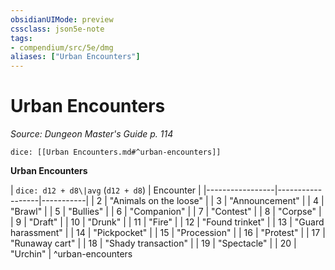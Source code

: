 ```yaml
---
obsidianUIMode: preview
cssclass: json5e-note
tags:
- compendium/src/5e/dmg
aliases: ["Urban Encounters"]
---
```

# Urban Encounters
*Source: Dungeon Master's Guide p. 114* 

`dice: [[Urban Encounters.md#^urban-encounters]]`

**Urban Encounters**

| `dice: d12 + d8\|avg` (`d12 + d8`) | Encounter |
|-----------------|------------------|-----------|
| 2 | "Animals on the loose" |
| 3 | "Announcement" |
| 4 | "Brawl" |
| 5 | "Bullies" |
| 6 | "Companion" |
| 7 | "Contest" |
| 8 | "Corpse" |
| 9 | "Draft" |
| 10 | "Drunk" |
| 11 | "Fire" |
| 12 | "Found trinket" |
| 13 | "Guard harassment" |
| 14 | "Pickpocket" |
| 15 | "Procession" |
| 16 | "Protest" |
| 17 | "Runaway cart" |
| 18 | "Shady transaction" |
| 19 | "Spectacle" |
| 20 | "Urchin" |
^urban-encounters